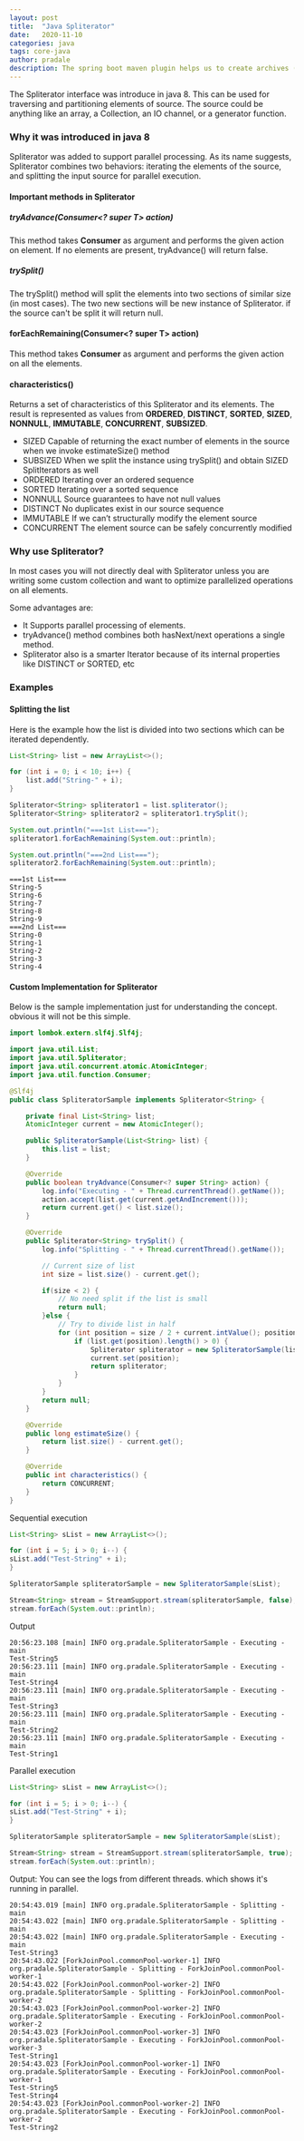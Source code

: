 ```yaml
---
layout: post
title:  "Java Spliterator"
date:   2020-11-10
categories: java
tags: core-java
author: pradale
description: The spring boot maven plugin helps us to create archives (jar files and war files) which contains all the application dependencies.
---
```


The Spliterator interface was introduce in java 8. This can be used for traversing and partitioning elements of source. The source could be anything like an array, a Collection, an IO channel, or a generator function.

### Why it was introduced in java 8
Spliterator was added to support parallel processing. As its name suggests, Spliterator combines two behaviors: iterating the elements of the source, and splitting the input source for parallel execution.

#### Important methods in Spliterator

##### tryAdvance(Consumer<? super T> action)
This method takes **Consumer** as argument and performs the given action on element. If no elements are present, tryAdvance() will return false.

##### trySplit()
The trySplit() method will split the elements into two sections of similar size (in most cases). 
The two new sections will be new instance of Spliterator. if the source can't be split it will return null.  

#### forEachRemaining(Consumer<? super T> action)
This method takes **Consumer** as argument and performs the given action on all the elements.

#### characteristics()
Returns a set of characteristics of this Spliterator and its elements. The result is represented as values from **ORDERED**, **DISTINCT**, **SORTED**, **SIZED**, **NONNULL**, **IMMUTABLE**, **CONCURRENT**, **SUBSIZED**.

* SIZED Capable of returning the exact number of elements in the source when we invoke estimateSize() method
* SUBSIZED When we split the instance using trySplit() and obtain SIZED SplitIterators as well
* ORDERED Iterating over an ordered sequence
* SORTED Iterating over a sorted sequence
* NONNULL Source guarantees to have not null values
* DISTINCT No duplicates exist in our source sequence
* IMMUTABLE If we can’t structurally modify the element source
* CONCURRENT The element source can be safely concurrently modified

### Why use Spliterator?
In most cases you will not directly deal with Spliterator unless you are writing some custom collection and want to optimize parallelized operations on all elements. 

Some advantages are:

* It Supports parallel processing of elements.
* tryAdvance() method combines both hasNext/next operations a single method.
* Spliterator also is a smarter Iterator because of its internal properties like DISTINCT or SORTED, etc


### Examples

#### Splitting the list
Here is the example how the list is divided into two sections which can be iterated dependently.

```java
List<String> list = new ArrayList<>();

for (int i = 0; i < 10; i++) {
    list.add("String-" + i);
}

Spliterator<String> spliterator1 = list.spliterator();
Spliterator<String> spliterator2 = spliterator1.trySplit();

System.out.println("===1st List===");
spliterator1.forEachRemaining(System.out::println);

System.out.println("===2nd List===");
spliterator2.forEachRemaining(System.out::println);
```

```output
===1st List===
String-5
String-6
String-7
String-8
String-9
===2nd List===
String-0
String-1
String-2
String-3
String-4
```

#### Custom Implementation for Spliterator
Below is the sample implementation just for understanding the concept. obvious it will not be this simple.

```java
import lombok.extern.slf4j.Slf4j;

import java.util.List;
import java.util.Spliterator;
import java.util.concurrent.atomic.AtomicInteger;
import java.util.function.Consumer;

@Slf4j
public class SpliteratorSample implements Spliterator<String> {

    private final List<String> list;
    AtomicInteger current = new AtomicInteger();

    public SpliteratorSample(List<String> list) {
        this.list = list;
    }

    @Override
    public boolean tryAdvance(Consumer<? super String> action) {
        log.info("Executing - " + Thread.currentThread().getName());
        action.accept(list.get(current.getAndIncrement()));
        return current.get() < list.size();
    }

    @Override
    public Spliterator<String> trySplit() {
        log.info("Splitting - " + Thread.currentThread().getName());

        // Current size of list
        int size = list.size() - current.get();

        if(size < 2) {
            // No need split if the list is small
            return null;
        }else {
            // Try to divide list in half
            for (int position = size / 2 + current.intValue(); position < list.size(); position++) {
                if (list.get(position).length() > 0) {
                    Spliterator spliterator = new SpliteratorSample(list.subList(current.get(), position));
                    current.set(position);
                    return spliterator;
                }
            }
        }
        return null;
    }

    @Override
    public long estimateSize() {
        return list.size() - current.get();
    }

    @Override
    public int characteristics() {
        return CONCURRENT;
    }
}
```

Sequential execution

```java
List<String> sList = new ArrayList<>();

for (int i = 5; i > 0; i--) {
sList.add("Test-String" + i);
}

SpliteratorSample spliteratorSample = new SpliteratorSample(sList);

Stream<String> stream = StreamSupport.stream(spliteratorSample, false);
stream.forEach(System.out::println);
```

Output

```output
20:56:23.108 [main] INFO org.pradale.SpliteratorSample - Executing - main
Test-String5
20:56:23.111 [main] INFO org.pradale.SpliteratorSample - Executing - main
Test-String4
20:56:23.111 [main] INFO org.pradale.SpliteratorSample - Executing - main
Test-String3
20:56:23.111 [main] INFO org.pradale.SpliteratorSample - Executing - main
Test-String2
20:56:23.111 [main] INFO org.pradale.SpliteratorSample - Executing - main
Test-String1
```

Parallel execution
```java
List<String> sList = new ArrayList<>();

for (int i = 5; i > 0; i--) {
sList.add("Test-String" + i);
}

SpliteratorSample spliteratorSample = new SpliteratorSample(sList);

Stream<String> stream = StreamSupport.stream(spliteratorSample, true);
stream.forEach(System.out::println);
```

Output: You can see the logs from different threads. which shows it's running in parallel.

```output
20:54:43.019 [main] INFO org.pradale.SpliteratorSample - Splitting - main
20:54:43.022 [main] INFO org.pradale.SpliteratorSample - Splitting - main
20:54:43.022 [main] INFO org.pradale.SpliteratorSample - Executing - main
Test-String3
20:54:43.022 [ForkJoinPool.commonPool-worker-1] INFO org.pradale.SpliteratorSample - Splitting - ForkJoinPool.commonPool-worker-1
20:54:43.022 [ForkJoinPool.commonPool-worker-2] INFO org.pradale.SpliteratorSample - Splitting - ForkJoinPool.commonPool-worker-2
20:54:43.023 [ForkJoinPool.commonPool-worker-2] INFO org.pradale.SpliteratorSample - Executing - ForkJoinPool.commonPool-worker-2
20:54:43.023 [ForkJoinPool.commonPool-worker-3] INFO org.pradale.SpliteratorSample - Executing - ForkJoinPool.commonPool-worker-3
Test-String1
20:54:43.023 [ForkJoinPool.commonPool-worker-1] INFO org.pradale.SpliteratorSample - Executing - ForkJoinPool.commonPool-worker-1
Test-String5
Test-String4
20:54:43.023 [ForkJoinPool.commonPool-worker-2] INFO org.pradale.SpliteratorSample - Executing - ForkJoinPool.commonPool-worker-2
Test-String2
```
